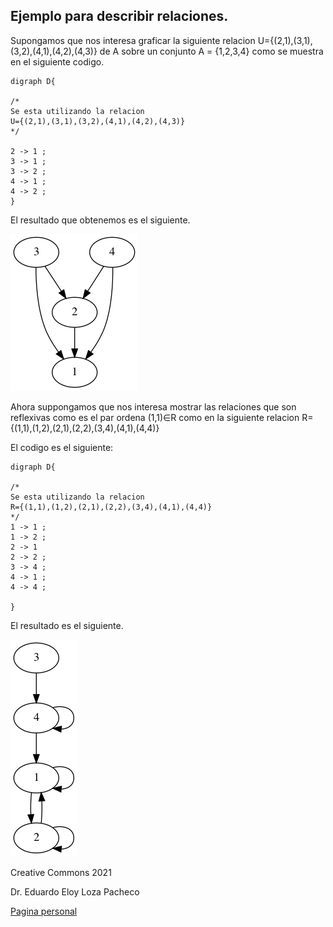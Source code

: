 
## Ejemplo para describir relaciones.

Supongamos que nos interesa graficar la siguiente relacion U={(2,1),(3,1),(3,2),(4,1),(4,2),(4,3)} de A sobre un conjunto A = {1,2,3,4} 
como se muestra en el siguiente codigo.

```graphviz
digraph D{

/*
Se esta utilizando la relacion
U={(2,1),(3,1),(3,2),(4,1),(4,2),(4,3)}
*/

2 -> 1 ;
3 -> 1 ;
3 -> 2 ;
4 -> 1 ;
4 -> 2 ;
}
```

El resultado que obtenemos es el siguiente.

![Grafica relacion](imagenes/graficaRelacion.png)


Ahora suppongamos que nos interesa mostrar las relaciones que son reflexivas como es el par ordena (1,1)∈R
como en la siguiente relacion R={(1,1),(1,2),(2,1),(2,2),(3,4),(4,1),(4,4)}

El codigo es el siguiente:

```
digraph D{

/*
Se esta utilizando la relacion
R={(1,1),(1,2),(2,1),(2,2),(3,4),(4,1),(4,4)}
*/
1 -> 1 ;
1 -> 2 ;
2 -> 1
2 -> 2 ;
3 -> 4 ;
4 -> 1 ;
4 -> 4 ;

}
```

El resultado es el siguiente.

![Grafica Relacion 2](imagenes/graficaRelacion2.png)

Creative Commons 2021


Dr. Eduardo Eloy Loza Pacheco 


[Pagina personal](https://lenguajesformales.org/)
